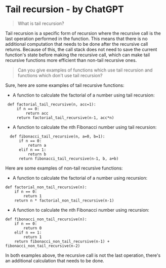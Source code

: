 # Tail recursion - by ChatGPT

> What is tail recursion?

Tail recursion is a specific form of recursion where the recursive call is the last operation performed in the function. This means that there is no additional computation that needs to be done after the recursive call returns. Because of this, the call stack does not need to save the current function's state before making the recursive call, which can make tail recursive functions more efficient than non-tail recursive ones.

> Can you give examples of functions which use tail recursion and functions which don't use tail recursion?

Sure, here are some examples of tail recursive functions:
 - A function to calculate the factorial of a number using tail recursion:
 
 ```
  def factorial_tail_recursive(n, acc=1):
      if n == 0:
          return acc
      return factorial_tail_recursive(n-1, acc*n)
 ```

- A function to calculate the nth Fibonacci number using tail recursion:

```
  def fibonacci_tail_recursive(n, a=0, b=1):
      if n == 0:
          return a
      elif n == 1:
          return b
      return fibonacci_tail_recursive(n-1, b, a+b)

```

Here are some examples of non-tail recursive functions:

- A function to calculate the factorial of a number using recursion:

```
def factorial_non_tail_recursive(n):
    if n == 0:
        return 1
    return n * factorial_non_tail_recursive(n-1)
```

- A function to calculate the nth Fibonacci number using recursion:

```
def fibonacci_non_tail_recursive(n):
    if n == 0:
        return 0
    elif n == 1:
        return 1
    return fibonacci_non_tail_recursive(n-1) + fibonacci_non_tail_recursive(n-2)
```

In both examples above, the recursive call is not the last operation, there's an additional calculation that needs to be done.